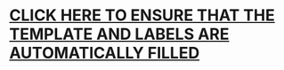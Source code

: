 <!-- PLEASE CLICK THE "PREVIEW" TAB ABOVE AND CLICK THE FOLLOWING LINK --->

# [**CLICK HERE TO ENSURE THAT THE TEMPLATE AND LABELS ARE AUTOMATICALLY FILLED**](?template=default.md&quick_pull=1&title=impr%3A+ENTER+DESCRIPTION+HERE&labels=triage%3Apending%2Cbug&projects=effectindex/1)
